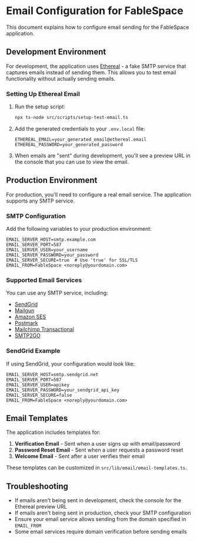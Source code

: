 # Email Configuration for FableSpace

This document explains how to configure email sending for the FableSpace application.

## Development Environment

For development, the application uses [Ethereal](https://ethereal.email/) - a fake SMTP service that captures emails instead of sending them. This allows you to test email functionality without actually sending emails.

### Setting Up Ethereal Email

1. Run the setup script:
   ```bash
   npx ts-node src/scripts/setup-test-email.ts
   ```

2. Add the generated credentials to your `.env.local` file:
   ```
   ETHEREAL_EMAIL=your_generated_email@ethereal.email
   ETHEREAL_PASSWORD=your_generated_password
   ```

3. When emails are "sent" during development, you'll see a preview URL in the console that you can use to view the email.

## Production Environment

For production, you'll need to configure a real email service. The application supports any SMTP service.

### SMTP Configuration

Add the following variables to your production environment:

```
EMAIL_SERVER_HOST=smtp.example.com
EMAIL_SERVER_PORT=587
EMAIL_SERVER_USER=your_username
EMAIL_SERVER_PASSWORD=your_password
EMAIL_SERVER_SECURE=true  # Use 'true' for SSL/TLS
EMAIL_FROM=FableSpace <noreply@yourdomain.com>
```

### Supported Email Services

You can use any SMTP service, including:

- [SendGrid](https://sendgrid.com/)
- [Mailgun](https://www.mailgun.com/)
- [Amazon SES](https://aws.amazon.com/ses/)
- [Postmark](https://postmarkapp.com/)
- [Mailchimp Transactional](https://mailchimp.com/features/transactional-email/)
- [SMTP2GO](https://www.smtp2go.com/)

### SendGrid Example

If using SendGrid, your configuration would look like:

```
EMAIL_SERVER_HOST=smtp.sendgrid.net
EMAIL_SERVER_PORT=587
EMAIL_SERVER_USER=apikey
EMAIL_SERVER_PASSWORD=your_sendgrid_api_key
EMAIL_SERVER_SECURE=false
EMAIL_FROM=FableSpace <noreply@yourdomain.com>
```

## Email Templates

The application includes templates for:

1. **Verification Email** - Sent when a user signs up with email/password
2. **Password Reset Email** - Sent when a user requests a password reset
3. **Welcome Email** - Sent after a user verifies their email

These templates can be customized in `src/lib/email/email-templates.ts`.

## Troubleshooting

- If emails aren't being sent in development, check the console for the Ethereal preview URL
- If emails aren't being sent in production, check your SMTP configuration
- Ensure your email service allows sending from the domain specified in `EMAIL_FROM`
- Some email services require domain verification before sending emails
